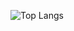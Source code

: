 ![Top Langs](https://github-readme-stats.vercel.app/api/top-langs/?username=Filipe-Leite&hide=jupyter%20notebook&layout=compact)
